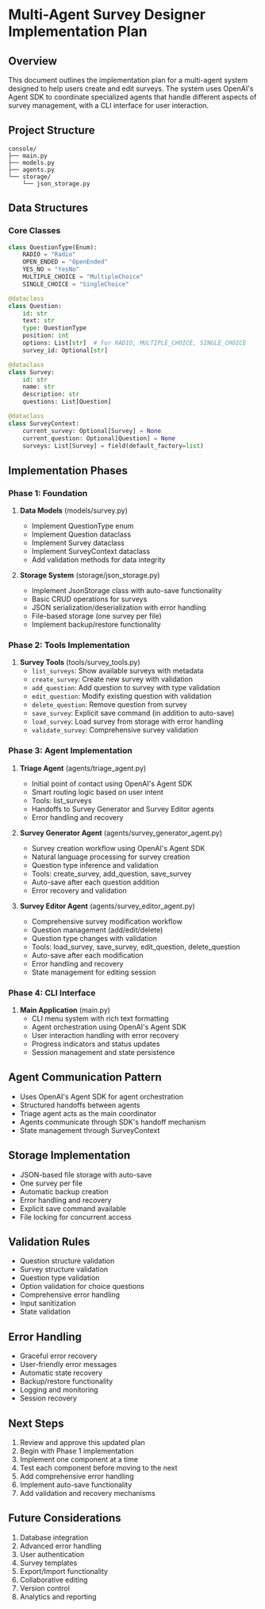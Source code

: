 # Multi-Agent Survey Designer Implementation Plan

## Overview
This document outlines the implementation plan for a multi-agent system designed to help users create and edit surveys. The system uses OpenAI's Agent SDK to coordinate specialized agents that handle different aspects of survey management, with a CLI interface for user interaction.

## Project Structure
```
console/
├── main.py
├── models.py
├── agents.py
└── storage/
    └── json_storage.py
```

## Data Structures

### Core Classes
```python
class QuestionType(Enum):
    RADIO = "Radio"
    OPEN_ENDED = "OpenEnded"
    YES_NO = "YesNo"
    MULTIPLE_CHOICE = "MultipleChoice"
    SINGLE_CHOICE = "SingleChoice"

@dataclass
class Question:
    id: str
    text: str
    type: QuestionType
    position: int
    options: List[str]  # For RADIO, MULTIPLE_CHOICE, SINGLE_CHOICE
    survey_id: Optional[str]

@dataclass
class Survey:
    id: str
    name: str
    description: str
    questions: List[Question]

@dataclass
class SurveyContext:
    current_survey: Optional[Survey] = None
    current_question: Optional[Question] = None
    surveys: List[Survey] = field(default_factory=list)
```

## Implementation Phases

### Phase 1: Foundation
1. **Data Models** (models/survey.py)
   - Implement QuestionType enum
   - Implement Question dataclass
   - Implement Survey dataclass
   - Implement SurveyContext dataclass
   - Add validation methods for data integrity

2. **Storage System** (storage/json_storage.py)
   - Implement JsonStorage class with auto-save functionality
   - Basic CRUD operations for surveys
   - JSON serialization/deserialization with error handling
   - File-based storage (one survey per file)
   - Implement backup/restore functionality

### Phase 2: Tools Implementation
1. **Survey Tools** (tools/survey_tools.py)
   - `list_surveys`: Show available surveys with metadata
   - `create_survey`: Create new survey with validation
   - `add_question`: Add question to survey with type validation
   - `edit_question`: Modify existing question with validation
   - `delete_question`: Remove question from survey
   - `save_survey`: Explicit save command (in addition to auto-save)
   - `load_survey`: Load survey from storage with error handling
   - `validate_survey`: Comprehensive survey validation

### Phase 3: Agent Implementation
1. **Triage Agent** (agents/triage_agent.py)
   - Initial point of contact using OpenAI's Agent SDK
   - Smart routing logic based on user intent
   - Tools: list_surveys
   - Handoffs to Survey Generator and Survey Editor agents
   - Error handling and recovery

2. **Survey Generator Agent** (agents/survey_generator_agent.py)
   - Survey creation workflow using OpenAI's Agent SDK
   - Natural language processing for survey creation
   - Question type inference and validation
   - Tools: create_survey, add_question, save_survey
   - Auto-save after each question addition
   - Error recovery and validation

3. **Survey Editor Agent** (agents/survey_editor_agent.py)
   - Comprehensive survey modification workflow
   - Question management (add/edit/delete)
   - Question type changes with validation
   - Tools: load_survey, save_survey, edit_question, delete_question
   - Auto-save after each modification
   - Error handling and recovery
   - State management for editing session

### Phase 4: CLI Interface
1. **Main Application** (main.py)
   - CLI menu system with rich text formatting
   - Agent orchestration using OpenAI's Agent SDK
   - User interaction handling with error recovery
   - Progress indicators and status updates
   - Session management and state persistence

## Agent Communication Pattern
- Uses OpenAI's Agent SDK for agent orchestration
- Structured handoffs between agents
- Triage agent acts as the main coordinator
- Agents communicate through SDK's handoff mechanism
- State management through SurveyContext

## Storage Implementation
- JSON-based file storage with auto-save
- One survey per file
- Automatic backup creation
- Error handling and recovery
- Explicit save command available
- File locking for concurrent access

## Validation Rules
- Question structure validation
- Survey structure validation
- Question type validation
- Option validation for choice questions
- Comprehensive error handling
- Input sanitization
- State validation

## Error Handling
- Graceful error recovery
- User-friendly error messages
- Automatic state recovery
- Backup/restore functionality
- Logging and monitoring
- Session recovery

## Next Steps
1. Review and approve this updated plan
2. Begin with Phase 1 implementation
3. Implement one component at a time
4. Test each component before moving to the next
5. Add comprehensive error handling
6. Implement auto-save functionality
7. Add validation and recovery mechanisms

## Future Considerations
1. Database integration
2. Advanced error handling
3. User authentication
4. Survey templates
5. Export/Import functionality
6. Collaborative editing
7. Version control
8. Analytics and reporting 